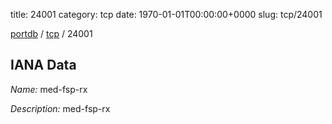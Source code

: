 title: 24001
category: tcp
date: 1970-01-01T00:00:00+0000
slug: tcp/24001

[portdb](/) / [tcp](/category/tcp.html) / 24001


## IANA Data

_Name:_ med-fsp-rx

_Description:_ med-fsp-rx

